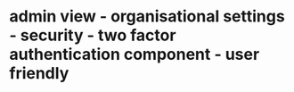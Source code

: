 # admin view - organisational settings - security - two factor authentication component - user friendly
